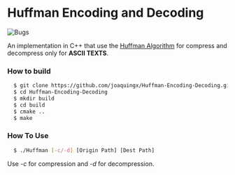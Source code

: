 # Huffman Encoding and Decoding
![Bugs](https://img.shields.io/badge/Bugs-Present-red.svg)

An implementation in C++ that use the [Huffman Algorithm](https://en.wikipedia.org/wiki/Huffman_coding) for compress and decompress only for **ASCII TEXTS**.
### How to build
```sh
  $ git clone https://github.com/joaquingx/Huffman-Encoding-Decoding.git
  $ cd Huffman-Encoding-Decoding
  $ mkdir build
  $ cd build
  $ cmake ..
  $ make
```

### How To Use

```sh
  $ ./Huffman [-c/-d] [Origin Path] [Dest Path]
```
Use *-c* for compression and *-d* for decompression. 




